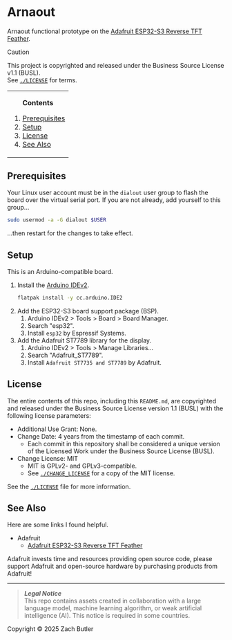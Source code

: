 # Arnaout
Arnaout functional prototype on the [Adafruit ESP32-S3 Reverse TFT Feather](https://www.adafruit.com/product/5691).

> [!CAUTION]
> This project is copyrighted and released under the Business Source License v1.1 (BUSL).  
> See [`./LICENSE`](./LICENSE) for terms.

<!-- contents box begin -->
<table>
<tr/>
<tr>
<td>
<p/>
<div align="center">
<b>Contents</b>
</div>
<p/>
<!-- contents markdown begin -->

1. [Prerequisites](#prerequisites)
1. [Setup](#setup)
1. [License](#license)
1. [See Also](#see-also)

<!-- contents markdown end -->
<p/>
</td>
</tr>
</table>
<!-- contents box end -->

## Prerequisites
Your Linux user account must be in the `dialout` user group to flash the board over the virtual serial port. If you are not already, add yourself to this group...
```bash
sudo usermod -a -G dialout $USER
```
...then restart for the changes to take effect.

## Setup
This is an Arduino-compatible board.
1. Install the [Arduino IDEv2](https://github.com/arduino/arduino-ide).
    ```bash
    flatpak install -y cc.arduino.IDE2
    ```
1. Add the ESP32-S3 board support package (BSP).
    1. Arduino IDEv2 > Tools > Board > Board Manager.
    1. Search "esp32".
    1. Install `esp32` by Espressif Systems.
1. Add the Adafruit ST7789 library for the display.
    1. Arduino IDEv2 > Tools > Manage Libraries...
    1. Search "Adafruit_ST7789".
    1. Install `Adafruit ST7735 and ST7789` by Adafruit.

## License
The entire contents of this repo, including this `README.md`, are copyrighted and released under the Business Source License version 1.1 (BUSL) with the following license parameters:
- Additional Use Grant: None.
- Change Date: 4 years from the timestamp of each commit.
    - Each commit in this repository shall be considered a unique version of the
      Licensed Work under the Business Source License (BUSL).
- Change License: MIT
    - MIT is GPLv2- and GPLv3-compatible.
    - See [`./CHANGE_LICENSE`](./CHANGE_LICENSE) for a copy of the MIT license.

See the [`./LICENSE`](./LICENSE) file for more information.

## See Also
Here are some links I found helpful.
- Adafruit
    - [Adafruit ESP32-S3 Reverse TFT Feather](https://www.adafruit.com/product/5691)

Adafruit invests time and resources providing open source code, please support Adafruit and open-source hardware by purchasing products from Adafruit!

***
> **_Legal Notice_**  
> This repo contains assets created in collaboration with a large language model, machine learning algorithm, or weak artificial intelligence (AI). This notice is required in some countries.

Copyright © 2025 Zach Butler
